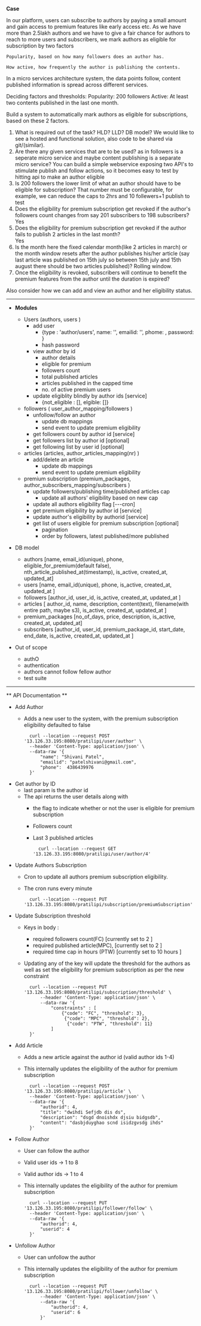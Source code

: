 
**Case** 

In our platform, users can subscribe to authors by paying a small amount and gain access to premium features like early access etc.
As we have more than 2.5lakh authors and we have to give a fair chance for authors to reach to more users and subscribers, we mark authors as eligible for subscription by two factors

    Popularity, based on how many followers does an author has.

    How active, how frequently the author is publishing the contents.

In a micro services architecture system, the data points follow, content published information is spread across different services.

Deciding factors and thresholds:
    Popularity: 200 followers
    Active: At least two contents published in the last one month.

Build a system to automatically mark authors as eligible for subscriptions, based on these 2 factors.


1. What is required out of the task? HLD? LLD? DB model?
    We would like to see a hosted and functional solution, also code to be shared via git/(similar).
2. Are there any given services that are to be used? as in followers is a seperate micro service and maybe content publishing is a separate micro service?
    You can build a simple webservice exposing two API's to stimulate publish and follow actions, so it becomes easy to test by hitting api to make an author eligible
3. Is 200 followers the lower limit of what an author should have to be eligible for subscription?
    That number must be configurable, for example, we can reduce the caps to 2hrs and 10 follewers+1 publish to test
4. Does the eligibility for premium subscription get revoked if the author's followers count changes from say 201 subscribers to 198 subscribers?
    Yes
5. Does the eligibility for premium subscription get revoked if the author fails to publish 2 articles in the last month?   
    Yes
6. Is the month here the fixed calendar month(like 2 articles in march) or the month window resets after the author publishes his/her article (say last article was published on 15th july so between 15th july and 15th august there should be two articles published)?
    Rolling window.
7. Once the eligibility is revoked, subscribers will continue to benefit the premium features from the author until the duration is expired?

Also consider how we can add and view an author and her eligibility status.

-------------------------------------------------------------------------------------------------------------------------------------------------------------------


- **Modules** 
    - Users (authors, users )
        - add user 
            - {type : 'author/users', name: '', emailid: '', phome: , password:  }
            - hash password 
        - view author by id  
            - author details 
            - eligible for premium 
            - followers count 
            - total published articles 
            - articles published in the capped time 
            - no. of active premium users 
        - update eligiblity blindly by author ids [service]
            - {not_eligible : [], elgible: []}
    - followers  ( user_author_mapping/followers  )
        - unfollow/follow an author
            - update db mappings 
            - send event to update premium eligibility  
        - get followers count by author id [service]
        - get followers list by author id  [optional]
        - get following list by user id [optional]
    - articles (articles, author_articles_mapping(nr) )
        - add/delete an article 
            - update db mappings 
            - send event to update premium eligibility  
    - premium subscription  (premium_packages, author_subscribers_mapping/subscribers )
        - update followers/publishing time/published articles cap 
            - update all authors' eligibility based on new cap 
        - update all authors eligibility flag [---cron]
        - get premium eligibility by author id  [service]
        - update author's eligibility by authorid  [service]
        - get list of users eligible for premium subscription [optional]
            - pagination 
            - order by followers, latest published/more published  



- DB model 
    - authors [name, email_id(unique), phone, eligible_for_premium(default false), nth_article_published_at(timestamp), is_active, created_at, updated_at]
    - users [name, email_id(unique), phone, is_active, created_at, updated_at ]
    - followers [author_id, user_id, is_active, created_at, updated_at ]
    - articles [ author_id, name, description, content(text), filename(with entire path, maybe s3), is_active, created_at, updated_at  ]
    - premium_packages [no_of_days, price, description, is_active, created_at, updated_at]
    - subscribers [author_id, user_id, premium_package_id, start_date, end_date, is_active, created_at, updated_at ]

- Out of scope 
    - authO 
    - authentication
    - authors cannot follow fellow author 
    - test suite 


----
 
** API Documentation 
** 
 - Add Author
    - Adds a new user to the system, with the premium subscription eligibility defaulted to false 
        
            curl --location --request POST '13.126.33.195:8080/pratilipi/user/author' \
            --header 'Content-Type: application/json' \
            --data-raw '{
                "name": "Shivani Patel",
                "emailid": "patelshivani@gmail.com",
                "phone":  4386439976
            }'


- Get author by ID  
    - last param is the author id 
    - The api returns the user details along with 
        - the flag to indicate whether or not the user is eligible for premium subscription 
        - Followers count 
        - Last 3 published articles 

                curl --location --request GET '13.126.33.195:8080/pratilipi/user/author/4'


- Update Authors Subscription  
    - Cron to update all authors premium subscription eligibility. 
    - The cron runs every minute
        
            curl --location --request PUT '13.126.33.195:8080/pratilipi/subscription/premiumSubscription'


- Update Subscription threshold 
    - Keys in body : 
        - required followers count(FC) [currently set to 2 ]
        - required published article(MPC),  [currently set to 2 ]
        - required time cap in hours (PTW)  [currently set to 10 hours ]
    - Updating any of the key will update the threshold for the authors as well as set the eligibility for premium subscription as per the new constraint
 
            curl --location --request PUT '13.126.33.195:8080/pratilipi/subscription/threshold' \
                --header 'Content-Type: application/json' \
                --data-raw '{
                    "constraints" : [
                        {"code": "FC", "threshold": 3},
                         {"code": "MPC", "threshold": 2},
                          {"code": "PTW", "threshold": 11}
                    ]
            }'


- Add Article 
    - Adds a new article against the author id (valid author ids 1-4)
    - This internally updates the eligibility of the author for premium subscription
            
            curl --location --request POST '13.126.33.195:8080/pratilipi/article' \
            --header 'Content-Type: application/json' \
            --data-raw '{
                "authorid": 4,
                "title": "dwihdi Sefjdb dis ds",
                "description": "dsgd dnoishdx djsiu bidgsdb",
                "content": "dasbjduyghao scnd isidzgvsdg ihds"
            }'


- Follow Author 
    - User can follow the author 
    - Valid user ids → 1 to 8 
    - Valid author ids → 1 to 4
    - This internally updates the eligibility of the author for premium subscription

            curl --location --request PUT '13.126.33.195:8080/pratilipi/follower/follow' \
            --header 'Content-Type: application/json' \
            --data-raw '{
                "authorid": 4,
                "userid": 4
            }'


- Unfollow Author 
    - User can unfollow the author 
    - This internally updates the eligibility of the author for premium subscription

            curl --location --request PUT '13.126.33.195:8080/pratilipi/follower/unfollow' \
                --header 'Content-Type: application/json' \
                --data-raw '{
                    "authorid": 4,
                    "userid": 6
                }'





